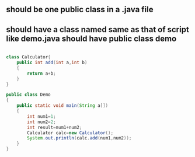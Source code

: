 ## should be one public class in a .java file
## should have a class named same as that of script like demo.java should have public class demo

```java

class Calculator{
    public int add(int a,int b)
    {
        return a+b;
    }
}

public class Demo
{
    public static void main(String a[])
    {
        int num1=1;
        int num2=2;
        int result=num1+num2;
        Calculator calc=new Calculator();
        System.out.println(calc.add(num1,num2));
    }
}


```